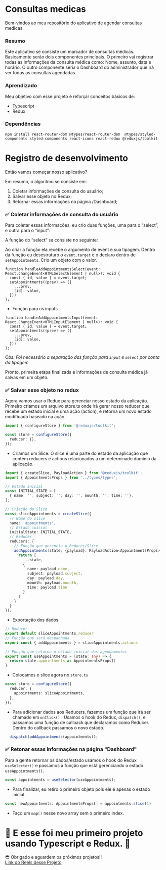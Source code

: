 # Consultas medicas
Bem-vindos ao meu repositório do aplicativo de agendar consultas medicas.

### Resumo
Este aplicativo se consiste um marcador de consultas médicas. Basicamente serão dois componentes principais. O primeiro vai registrar todas as informações da consulta médica como: Nome, assunto, data e horário. O outro componente seria o Dashboard do administrador que irá ver todas as consultas agendadas.

### Aprendizado
Meu objetivo com esse projeto é reforçar conceitos básicos de:
- Typescript
- Redux.

### Dependências
```shell
npm install react-router-dom @types/react-router-dom  @types/styled-components styled-components react-icons react-redux @reduxjs/toolkit
```

# Registro de desenvolvimento
Então vamos começar nosso aplicativo?

Em resumo, o algoritmo se consiste em: 

1. Coletar informações de consulta do usuário;
2. Salvar esse objeto no Redux;
3. Retornar essas informações na página /Dashboard;


### ✅ Coletar informações de consulta do usuário
Para coletar essas informações, eu crio duas funções, uma para o “select”, e outra para o “input”:

A função do “select” se consiste no seguinte:

Ao criar a função ela recebe o argumento de event e sua tipagem.
Dentro da função eu desestruturo o `event.target` e o declaro dentro de `setAppointments`.
Crio um objeto com o valor.

```tsx
function handleAddAppointmentsSelect(event: React.ChangeEvent<HTMLSelectElement | null>): void {
  const { id, value } = event.target;
  setAppointments((prev) => ({
    ...prev,
    [id]: value,
  }))
};
```
- Função para os inputs

```tsx
function handleAddAppointmentsInput(event: React.ChangeEvent<HTMLInputElement | null>): void {
  const { id, value } = event.target;
  setAppointments((prev) => ({
    ...prev,
    [id]: value,
  }))
};
```
*Obs: Foi necessário a separação das função para `input` e `select` por conta da tipagem.*

Pronto, primeira etapa finalizada e informações de consulta médica já salvas em um objeto.

### ✅ Salvar esse objeto no redux
Agora vamos usar o Redux para gerenciar nosso estado da aplicação. Primeiro criamos um arquivo store.ts onde irá gerar nosso reducer que recebe um estado inicial e uma ação (action), e retorna um novo estado modificado baseado na ação.

```ts
import { configureStore } from '@reduxjs/toolkit';

const store = configureStore({
  reducer: {},
}); 
```
- Criamos um Slice. O slice é uma parte do estado da aplicação que contém reducers e actions relacionados a um determinado domínio da aplicação.

```ts
import { createSlice, PayloadAction } from '@reduxjs/toolkit';
import { AppointmentsProps } from '../types/types';

// Estado inicial
const INITIAL_STATE = [
  { name: '', subject: '', day: '', mounth: '', time: ''},
];

// Criação do Slice
const sliceAppointments = createSlice({
  // Nome do slice
  name: 'appointments',
  // Estado inicial
  initialState: INITIAL_STATE,
  // Reducer
  reducers: {
    // Função que gerencia o Reducer/Slice
    addAppointments(state, {payload}: PayloadAction<AppointmentsProps>) {
      return [
        ...state, 
        {
          name: payload.name, 
          subject: payload.subject, 
          day: payload.day, 
          mounth: payload.mounth, 
          time: payload.time
        }
      ]
    }
  }
});
```

- Exportação dos dados

```ts
// Reducer
export default sliceAppointments.reducer
// Função que será despachada
export const { addAppointments } = sliceAppointments.actions

// Função que retorna o estado inicial dos agendamentos
export const useAppointments = (state: any) => {
  return state.appointments as AppointmentsProps[]
}
```

- Colocamos o slice agora no `store.ts`

```ts
const store = configureStore({
  reducer: {
    appointments: sliceAppointments,
  },
}); 
```

- Para adicionar dados aos Reducers, fazemos um função que irá ser chamado em `onClick()` . Usamos o hook do Redux, `dispatch()`, e passamos uma função de callback que declaramos como Reducer. Dentro do callback passamos o novo estado.

```ts
  dispatch(addAppointments(appointments));
```

### ✅ Retonar essas informações na página "Dashboard"
Para a gente retornar os dados/estado usamos o hook do Redux `useSelector()` e passamos a função que está gerenciando o estado `useAppointments()`.

```ts
const appointments = useSelector(useAppointments);
```

- Para finalizar, eu retiro o primeiro objeto pois ele é apenas o estado inicial.

```ts
const newAppointments: AppointmentsProps[] = appointments.slice(1)
```

- Faço um `map()` nesse novo array sem o primeiro index.

# 🎉 E esse foi meu primeiro projeto usando Typescript e Redux. 🎉
😎 Obrigado e aguardem os próximos projetos!!<br>
<a href='https://www.instagram.com/p/Cq5gUhWMilY/'>Link do Reels desse Projeto</a>

